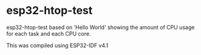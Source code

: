 # esp32-htop-test

esp32-htop-test based on 'Hello World' showing the amount of CPU usage for each task and each CPU core.

This was compiled using ESP32-IDF v4.1
